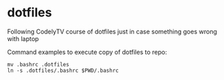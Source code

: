 # dotfiles
Following CodelyTV course of dotfiles just in case something goes wrong with laptop

Command examples to execute copy of dotfiles to repo:
```
mv .bashrc .dotfiles
ln -s .dotfiles/.bashrc $PWD/.bashrc
```
